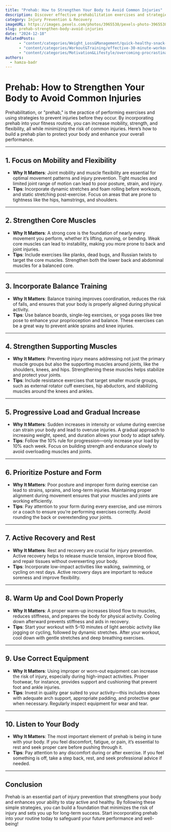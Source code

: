 ```yaml
---
title: "Prehab: How to Strengthen Your Body to Avoid Common Injuries"
description: Discover effective prehabilitation exercises and strategies to strengthen your body, prevent injuries, and stay active for longer.
category: Injury Prevention & Recovery
imageURL: https://images.pexels.com/photos/3965538/pexels-photo-3965538.jpeg
slug: prehab-strengthen-body-avoid-injuries
date: "2024-12-18"
RelatedPosts:
      - "content/categories/Weight_Loss&Management/quick-healthy-snack-ideas.md"
      - "content/categories/Workout&Training/effective-30-minute-workouts.md"
      - "content/categories/Motivation&Lifestyle/overcoming-procrastination.md"
authors:
  - hamza-badr
---
```


# Prehab: How to Strengthen Your Body to Avoid Common Injuries

Prehabilitation, or "prehab," is the practice of performing exercises and using strategies to prevent injuries before they occur. By incorporating prehab into your fitness routine, you can increase mobility, strength, and flexibility, all while minimizing the risk of common injuries. Here’s how to build a prehab plan to protect your body and enhance your overall performance.

---

## **1. Focus on Mobility and Flexibility**
- **Why It Matters**: Joint mobility and muscle flexibility are essential for optimal movement patterns and injury prevention. Tight muscles and limited joint range of motion can lead to poor posture, strain, and injury.
- **Tips**: Incorporate dynamic stretches and foam rolling before workouts, and static stretching post-exercise. Focus on areas that are prone to tightness like the hips, hamstrings, and shoulders.

---

## **2. Strengthen Core Muscles**
- **Why It Matters**: A strong core is the foundation of nearly every movement you perform, whether it’s lifting, running, or bending. Weak core muscles can lead to instability, making you more prone to back and joint injuries.
- **Tips**: Include exercises like planks, dead bugs, and Russian twists to target the core muscles. Strengthen both the lower back and abdominal muscles for a balanced core.

---

## **3. Incorporate Balance Training**
- **Why It Matters**: Balance training improves coordination, reduces the risk of falls, and ensures that your body is properly aligned during physical activity.
- **Tips**: Use balance boards, single-leg exercises, or yoga poses like tree pose to enhance your proprioception and balance. These exercises can be a great way to prevent ankle sprains and knee injuries.

---

## **4. Strengthen Supporting Muscles**
- **Why It Matters**: Preventing injury means addressing not just the primary muscle groups but also the supporting muscles around joints, like the shoulders, knees, and hips. Strengthening these muscles helps stabilize and protect your joints.
- **Tips**: Include resistance exercises that target smaller muscle groups, such as external rotator cuff exercises, hip abductors, and stabilizing muscles around the knees and ankles.

---

## **5. Progressive Load and Gradual Increase**
- **Why It Matters**: Sudden increases in intensity or volume during exercise can strain your body and lead to overuse injuries. A gradual approach to increasing weight, speed, and duration allows your body to adapt safely.
- **Tips**: Follow the 10% rule for progression—only increase your load by 10% each week. Focus on building strength and endurance slowly to avoid overloading muscles and joints.

---

## **6. Prioritize Posture and Form**
- **Why It Matters**: Poor posture and improper form during exercise can lead to strains, sprains, and long-term injuries. Maintaining proper alignment during movement ensures that your muscles and joints are working efficiently.
- **Tips**: Pay attention to your form during every exercise, and use mirrors or a coach to ensure you’re performing exercises correctly. Avoid rounding the back or overextending your joints.

---

## **7. Active Recovery and Rest**
- **Why It Matters**: Rest and recovery are crucial for injury prevention. Active recovery helps to release muscle tension, improve blood flow, and repair tissues without overexerting your body.
- **Tips**: Incorporate low-impact activities like walking, swimming, or cycling on rest days. Active recovery days are important to reduce soreness and improve flexibility.

---

## **8. Warm Up and Cool Down Properly**
- **Why It Matters**: A proper warm-up increases blood flow to muscles, reduces stiffness, and prepares the body for physical activity. Cooling down afterward prevents stiffness and aids in recovery.
- **Tips**: Start your workout with 5–10 minutes of light aerobic activity like jogging or cycling, followed by dynamic stretches. After your workout, cool down with gentle stretches and deep breathing exercises.

---

## **9. Use Correct Equipment**
- **Why It Matters**: Using improper or worn-out equipment can increase the risk of injury, especially during high-impact activities. Proper footwear, for instance, provides support and cushioning that prevent foot and ankle injuries.
- **Tips**: Invest in quality gear suited to your activity—this includes shoes with adequate arch support, appropriate padding, and protective gear when necessary. Regularly inspect equipment for wear and tear.

---

## **10. Listen to Your Body**
- **Why It Matters**: The most important element of prehab is being in tune with your body. If you feel discomfort, fatigue, or pain, it’s essential to rest and seek proper care before pushing through it.
- **Tips**: Pay attention to any discomfort during or after exercise. If you feel something is off, take a step back, rest, and seek professional advice if needed.

---

## **Conclusion**
Prehab is an essential part of injury prevention that strengthens your body and enhances your ability to stay active and healthy. By following these simple strategies, you can build a foundation that minimizes the risk of injury and sets you up for long-term success. Start incorporating prehab into your routine today to safeguard your future performance and well-being!

